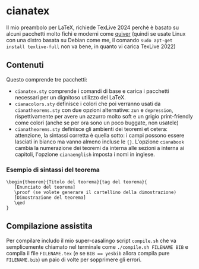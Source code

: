 # cianatex
Il mio preambolo per LaTeX, richiede TexLive 2024 perchè è basato su alcuni pacchetti molto fichi e moderni come [quiver](https://q.uiver.app/) (quindi se usate Linux con una distro basata su Debian come me, il comando ```sudo apt-get install texlive-full``` non va bene, in quanto vi carica TexLive 2022)

## Contenuti

Questo comprende tre pacchetti:

* ```cianatex.sty``` comprende i comandi di base e carica i pacchetti necessari per un dignitoso utilizzo del LaTeX.
* ```cianacolors.sty``` definisce i colori che poi verranno usati da ```cianatheorems.sty``` con due opzioni alternative: ```zun``` e ```depression```, rispettivamente per avere un azzurro molto soft e un grigio print-friendly come colori (anche se per ora sono un poco buggate, non usatele)
* ```cianatheorems.sty``` definisce gli ambienti dei teoremi et cetera: attenzione, la sintassi corretta è quella sotto: i campi possono essere lasciati in bianco ma vanno almeno incluse le ```{}```. L'opzione ```cianabook``` cambia la numerazione dei teoremi da interna alle sezioni a interna ai capitoli, l'opzione ```cianaenglish``` imposta i nomi in inglese.

### Esempio di sintassi del teorema
```
\begin{theorem}{Titolo del teorema}{tag del teorema}{
   [Enunciato del teorema]
   \proof (se volete generare il cartellino della dimostrazione) 
   [Dimostrazione del teorema]
   \qed
}
```

## Compilazione assistita

Per compilare includo il mio super-casalingo script ```compile.sh``` che va semplicemente chiamato nel terminale come ```./compile.sh FILENAME BIB``` e compila il file ```FILENAME.tex``` (e se ```BIB == yesbib``` allora compila pure ```FILENAME.bib```) un paio di volte per sopprimere gli errori.
